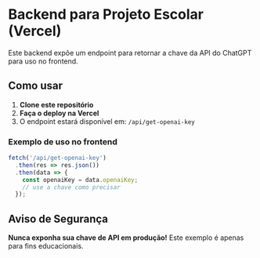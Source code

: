 # Backend para Projeto Escolar (Vercel)

Este backend expõe um endpoint para retornar a chave da API do ChatGPT para uso no frontend.

## Como usar

1. **Clone este repositório**
2. **Faça o deploy na Vercel**
3. O endpoint estará disponível em:
   `/api/get-openai-key`

### Exemplo de uso no frontend

```js
fetch('/api/get-openai-key')
  .then(res => res.json())
  .then(data => {
    const openaiKey = data.openaiKey;
    // use a chave como precisar
  });
```

## Aviso de Segurança
**Nunca exponha sua chave de API em produção!**
Este exemplo é apenas para fins educacionais. 